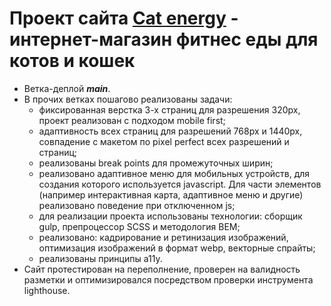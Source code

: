 # Проект сайта [Cat energy](https://ivanfilippovw.github.io/cat-energy/build/) - интернет-магазин фитнес еды для котов и кошек
* Ветка-деплой _**main**_.
* В прочих ветках пошагово реализованы задачи:
  - фиксированная верстка 3-х страниц для разрешения 320px, проект реализован с подходом mobile first;
  - адаптивность всех страниц для разрешений 768px и 1440px, совпадение с макетом по pixel perfect всех разрешений и страниц;
  - реализованы break points для промежуточных ширин;
  - реализовано адаптивное меню для мобильных устройств, для создания которого используется javascript. Для части элементов (например интерактивная карта, адаптивное меню и другие) реализовано поведение при отключенном js;
  - для реализации проекта использованы технологии: сборщик gulp, препроцессор SCSS и методология BEM;
  - реализовано: кадрирование и ретинизация изображений, оптимизация изображений в формат webp, векторные спрайты;
  - реализованы принципы a11y.
* Сайт протестирован на переполнение, проверен на валидность разметки и оптимизировался посредством проверки инструмента lighthouse.
